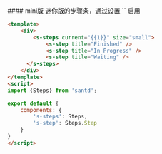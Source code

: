 <codebox>
#### mini版
迷你版的步骤条，通过设置 `<s-steps size="small">` 启用

```html
<template>
    <div>
        <s-steps current="{{1}}" size="small">
            <s-step title="Finished" />
            <s-step title="In Progress" />
            <s-step title="Waiting" />
      </s-steps>
    </div>
</template>
<script>
import {Steps} from 'santd';

export default {
    components: {
        's-steps': Steps,
        's-step': Steps.Step
    }
}
</script>
```
</codebox>
